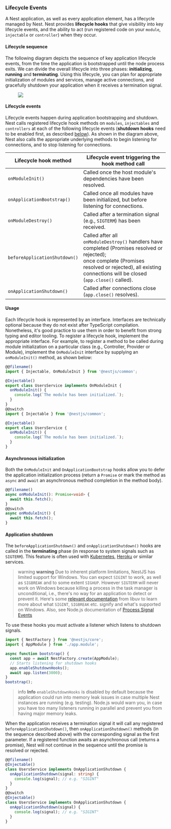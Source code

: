 ### Lifecycle Events

A Nest application, as well as every application element, has a lifecycle managed by Nest. Nest provides **lifecycle hooks** that give visibility into key lifecycle events, and the ability to act (run registered code on your `module`, `injectable` or `controller`) when they occur.

#### Lifecycle sequence

The following diagram depicts the sequence of key application lifecycle events, from the time the application is bootstrapped until the node process exits. We can divide the overall lifecycle into three phases: **initializing**, **running** and **terminating**. Using this lifecycle, you can plan for appropriate initialization of modules and services, manage active connections, and gracefully shutdown your application when it receives a termination signal.

<figure><img src="/assets/lifecycle-events.png" /></figure>

<p style="clear: both;"></p>

#### Lifecycle events

Lifecycle events happen during application bootstrapping and shutdown. Nest calls registered lifecycle hook methods on `modules`, `injectables` and `controllers` at each of the following lifecycle events (**shutdown hooks** need to be enabled first, as described [below](https://docs.nestjs.com/fundamentals/lifecycle-events#application-shutdown)). As shown in the diagram above, Nest also calls the appropriate underlying methods to begin listening for connections, and to stop listening for connections.

| Lifecycle hook method         | Lifecycle event triggering the hook method call                                                                                                                                                                   |
|-------------------------------|-------------------------------------------------------------------------------------------------------------------------------------------------------------------------------------------------------------------|
| `onModuleInit()`              | Called once the host module's dependencies have been resolved.                                                                                                                                                    |
| `onApplicationBootstrap()`    | Called once all modules have been initialized, but before listening for connections.                                                                                                                              |
| `onModuleDestroy()`           | Called after a termination signal (e.g., `SIGTERM`) has been received.                                                                                                                                            |
| `beforeApplicationShutdown()` | Called after all `onModuleDestroy()` handlers have completed (Promises resolved or rejected);<br />once complete (Promises resolved or rejected), all existing connections will be closed (`app.close()` called). |
| `onApplicationShutdown()`     | Called after connections close (`app.close()` resolves).                                                                                                                                                          |

#### Usage

Each lifecycle hook is represented by an interface. Interfaces are technically optional because they do not exist after TypeScript compilation. Nonetheless, it's good practice to use them in order to benefit from strong typing and editor tooling. To register a lifecycle hook, implement the appropriate interface. For example, to register a method to be called during module initialization on a particular class (e.g., Controller, Provider or Module), implement the `OnModuleInit` interface by supplying an `onModuleInit()` method, as shown below:

```typescript
@@filename()
import { Injectable, OnModuleInit } from '@nestjs/common';

@Injectable()
export class UsersService implements OnModuleInit {
  onModuleInit() {
    console.log(`The module has been initialized.`);
  }
}
@@switch
import { Injectable } from '@nestjs/common';

@Injectable()
export class UsersService {
  onModuleInit() {
    console.log(`The module has been initialized.`);
  }
}
```

#### Asynchronous initialization

Both the `OnModuleInit` and `OnApplicationBootstrap` hooks allow you to defer the application initialization process (return a `Promise` or mark the method as `async` and `await` an asynchronous method completion in the method body).

```typescript
@@filename()
async onModuleInit(): Promise<void> {
  await this.fetch();
}
@@switch
async onModuleInit() {
  await this.fetch();
}
```

#### Application shutdown

The `beforeApplicationShutdown()` and `onApplicationShutdown()` hooks are called in the **terminating** phase (in response to system signals such as `SIGTERM`). This feature is often used with [Kubernetes](https://kubernetes.io/), [Heroku](https://www.heroku.com/) or similar services.

> warning **warning** Due to inherent platform limitations, NestJS has limited support for Windows. You can expect `SIGINT` to work, as well as `SIGBREAK` and to some extent `SIGHUP`. However `SIGTERM` will never work on Windows because killing a process in the task manager is unconditional, i.e., there's no way for an application to detect or prevent it. Here's some [relevant documentation](http://docs.libuv.org/en/v1.x/signal.html) from libuv to learn more about what `SIGINT`, `SIGBREAK` etc. signify and what's supported on Windows. Also, see Node.js documentation of [Process Signal Events](https://nodejs.org/api/process.html#process_signal_events)

To use these hooks you must activate a listener which listens to shutdown signals.

```typescript
import { NestFactory } from '@nestjs/core';
import { AppModule } from './app.module';

async function bootstrap() {
  const app = await NestFactory.create(AppModule);
  // Starts listening for shutdown hooks
  app.enableShutdownHooks();
  await app.listen(3000);
}
bootstrap();
```

> info **Info** `enableShutdownHooks` is disabled by default because the application could run into memory leak issues in case multiple Nest instances are running (e.g. testing). Node.js would warn you, in case you have too many listeners running in parallel and prevent you from having major memory leaks.

When the application receives a termination signal it will call any registered `beforeApplicationShutdown()`, then `onApplicationShutdown()` methods (in the sequence described above) with the corresponding signal as the first parameter. If a registered function awaits an asynchronous call (returns a promise), Nest will not continue in the sequence until the promise is resolved or rejected.

```typescript
@@filename()
@Injectable()
class UsersService implements OnApplicationShutdown {
  onApplicationShutdown(signal: string) {
    console.log(signal); // e.g. "SIGINT"
  }
}
@@switch
@Injectable()
class UsersService implements OnApplicationShutdown {
  onApplicationShutdown(signal) {
    console.log(signal); // e.g. "SIGINT"
  }
}
```
